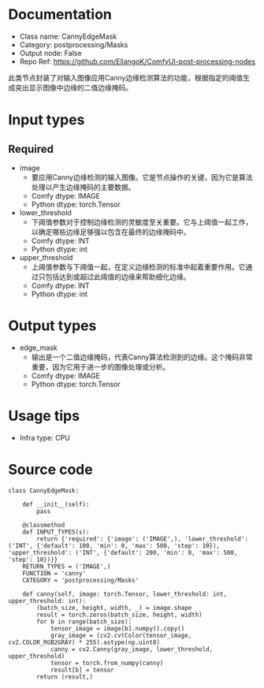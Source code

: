 # Documentation
- Class name: CannyEdgeMask
- Category: postprocessing/Masks
- Output node: False
- Repo Ref: https://github.com/EllangoK/ComfyUI-post-processing-nodes

此类节点封装了对输入图像应用Canny边缘检测算法的功能，根据指定的阈值生成突出显示图像中边缘的二值边缘掩码。

# Input types
## Required
- image
    - 要应用Canny边缘检测的输入图像。它是节点操作的关键，因为它是算法处理以产生边缘掩码的主要数据。
    - Comfy dtype: IMAGE
    - Python dtype: torch.Tensor
- lower_threshold
    - 下阈值参数对于控制边缘检测的灵敏度至关重要。它与上阈值一起工作，以确定哪些边缘足够强以包含在最终的边缘掩码中。
    - Comfy dtype: INT
    - Python dtype: int
- upper_threshold
    - 上阈值参数与下阈值一起，在定义边缘检测的标准中起着重要作用。它通过只包括达到或超过此阈值的边缘来帮助细化边缘。
    - Comfy dtype: INT
    - Python dtype: int

# Output types
- edge_mask
    - 输出是一个二值边缘掩码，代表Canny算法检测到的边缘。这个掩码非常重要，因为它用于进一步的图像处理或分析。
    - Comfy dtype: IMAGE
    - Python dtype: torch.Tensor

# Usage tips
- Infra type: CPU

# Source code
```
class CannyEdgeMask:

    def __init__(self):
        pass

    @classmethod
    def INPUT_TYPES(s):
        return {'required': {'image': ('IMAGE',), 'lower_threshold': ('INT', {'default': 100, 'min': 0, 'max': 500, 'step': 10}), 'upper_threshold': ('INT', {'default': 200, 'min': 0, 'max': 500, 'step': 10})}}
    RETURN_TYPES = ('IMAGE',)
    FUNCTION = 'canny'
    CATEGORY = 'postprocessing/Masks'

    def canny(self, image: torch.Tensor, lower_threshold: int, upper_threshold: int):
        (batch_size, height, width, _) = image.shape
        result = torch.zeros(batch_size, height, width)
        for b in range(batch_size):
            tensor_image = image[b].numpy().copy()
            gray_image = (cv2.cvtColor(tensor_image, cv2.COLOR_RGB2GRAY) * 255).astype(np.uint8)
            canny = cv2.Canny(gray_image, lower_threshold, upper_threshold)
            tensor = torch.from_numpy(canny)
            result[b] = tensor
        return (result,)
```